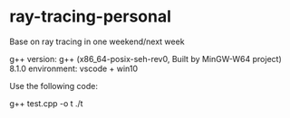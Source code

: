 # ray-tracing-personal
Base on ray tracing in one weekend/next week

g++ version: g++ (x86_64-posix-seh-rev0, Built by MinGW-W64 project) 8.1.0
environment: vscode + win10

Use the following code:

g++ test.cpp -o t
./t
